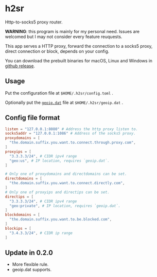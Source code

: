 # h2sr

Http-to-socks5 proxy router.

**WARNING**: this program is mainly for my personal need. Issues are welcomed but I may not consider every feature reuquests.

This app serves a HTTP proxy, forward the connection to a socks5 proxy, direct connection or block, depends on your config.

You can download the prebuilt binaries for macOS, Linux and Windows in [github release](https://github.com/Jason5Lee/h2sr/releases).

## Usage

Put the configuration file at `$HOME/.h2sr/config.toml` . 

Optionally put the [`geoip.dat`](https://github.com/v2fly/geoip/releases) file at `$HOME/.h2sr/geoip.dat` .

## Config file format

```toml
listen = "127.0.0.1:8080" # Address the http proxy listen to.
socks5addr = "127.0.0.1:1086" # Address of the socks5 proxy.
proxydomains = [
  "the.domain.suffix.you.want.to.connect.through.proxy.com",
]
proxyips = [
  "3.3.3.3/24", # CIDR ipv4 range
  "geo:us", # IP location, requires `geoip.dat`.
]

# Only one of proxydomains and directdomains can be set.
directdomains = [
  "the.domain.suffix.you.want.to.connect.directly.com",
]
# Only one of proxyips and directips can be set.
directips = [
  "3.3.3.3/24", # CIDR ipv4 range
  "geo:private", # IP location, requires `geoip.dat`.
]
blockdomains = [
  "the.domain.suffix.you.want.to.be.blocked.com",
]
blockips = [
  "3.4.3.3/24", # CIDR ip range
]

```

## Update in 0.2.0

- More flexible rule.
- geoip.dat supports.
